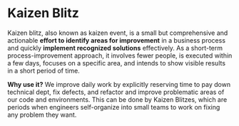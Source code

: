 # Kaizen Blitz

Kaizen blitz, also known as kaizen event, is a small but comprehensive  and actionable **effort to identify areas for improvement** in a business  process and quickly **implement recognized solutions** effectively. As a  short-term process-improvement approach, it involves fewer people, is  executed within a few days, focuses on a specific area, and intends to  show visible results in a short period of time.

**Why use it?** We improve daily work by explicitly reserving time to pay down technical dept, fix defects, and refactor and improve problematic areas of our code and environments. This can be done by Kaizen Blitzes, which are periods when engineers self-organize into small teams to work on fixing any problem they want.